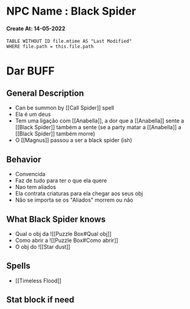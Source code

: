# NPC Name : Black Spider
#### Create At: 14-05-2022
```dataview  
TABLE WITHOUT ID file.mtime AS "Last Modified"  
WHERE file.path = this.file.path  
```
# Dar BUFF 
## General Description
- Can be summon by [[Call Spider]] spell
- Ela é um deus
- Tem uma ligação com [[Anabella]], a dor que a [[Anabella]] sente a [[Black Spider]] também a sente (se a party matar a [[Anabella]] a [[Black Spider]] também morre)
- O [[Magnus]] passou a ser a black spider (ish) 
## Behavior
- Convencida
- Faz de tudo para ter o que ela quere
- Nao tem aliados
- Ela contrata criaturas para ela chegar aos seus obj
- Não se importa se os "Aliados" morrem ou não


## What Black Spider knows
- Qual o obj da ![[Puzzle Box#Qual obj]] 
- Como abrir a ![[Puzzle Box#Como abrir]]
- O obj do ![[Star dust]]

## Spells
- [[Timeless Flood]] 


## Stat block if need

